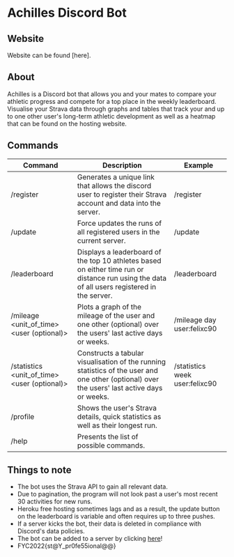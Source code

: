 # Achilles Discord Bot

## Website

Website can be found [here].

## About
Achilles is a Discord bot that allows you and your mates to compare your athletic progress and compete for a top place in the weekly leaderboard. Visualise your Strava data through graphs and tables that track your and up to one other user's long-term athletic development as well as a heatmap that can be found on the hosting website.

## Commands
| Command                                        | Description                                                                                                                                   | Example                        |
|------------------------------------------------|-----------------------------------------------------------------------------------------------------------------------------------------------|--------------------------------|
| /register                                      | Generates a unique link that allows the discord user to register their Strava account and data into the server.                               | /register                      |
| /update                                        | Force updates the runs of all registered users in the current server.                                                                         | /update                        |
| /leaderboard                                   | Displays a leaderboard of the top 10 athletes based on either time run or distance run using the data of all users registered in the server.  | /leaderboard                   |
| /mileage <unit_of_time> <user (optional)>      | Plots a graph of the mileage of the user and one other (optional) over the users' last active days or weeks.                                  | /mileage day user:felixc90     |
| /statistics  <unit_of_time>  <user (optional)> | Constructs a tabular visualisation of the running statistics of the user and one other (optional) over the users' last active days or weeks.  | /statistics week user:felixc90 |
| /profile                                       | Shows the user's Strava details, quick statistics as well as their longest run.                                                               |                                |
| /help                                          | Presents the list of possible commands.                                                                                                       |                                |


## Things to note
- The bot uses the Strava API to gain all relevant data.
- Due to pagination, the program will not look past a user's most recent 30 activities for new runs.
- Heroku free hosting sometimes lags and as a result, the update button on the leaderboard is variable and often requires up to three pushes.
- If a server kicks the bot, their data is deleted in compliance with Discord's data policies.
- The bot can be added to a server by clicking [here](https://discord.com/oauth2/authorize?client_id=925565690054856735&permissions=8&scope=bot%20applications.commands)!
- FYC2022{st@Y_pr0fe55ional@@}
